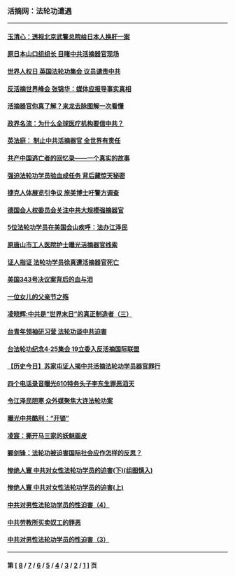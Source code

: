 ### 活摘网：法轮功遭遇
---
#### [玉清心：透视北京武警总院给日本人换肝一案](../../pages/nf5881/n13771978.md?01010430) 
#### [原日本山口组组长 目睹中共活摘器官现场](../../pages/nf5881/n13767360.md?01010430) 
#### [世界人权日 英国法轮功集会 议员谴责中共](../../pages/nf5881/n13431763.md?01010430) 
#### [反活摘世界峰会 张锦华：媒体应报导事实真相](../../pages/nf5881/n13278502.md?01010430) 
#### [活摘器官你真了解？来龙去脉图解一次看懂](../../pages/nf5881/n13013820.md?01010430) 
#### [政界名流：为什么全球医疗机构要信中共？](../../pages/nf5881/n11945479.md?01010430) 
#### [英法庭： 制止中共活摘器官 全世界有责任](../../pages/nf5881/n11330691.md?01010430) 
#### [共产中国逃亡者的回忆录——一个真实的故事](../../pages/nf5881/n10918649.md?01010430) 
#### [强迫法轮功学员验血成任务 背后藏惊天秘密](../../pages/nf5881/n4252384.md?01010430) 
#### [捷克人体展览引争议 旅美博士吁警方调查](../../pages/nf5881/n9429187.md?01010430) 
#### [德国会人权委员会关注中共大规模强摘器官](../../pages/nf5881/n8418950.md?01010430) 
#### [5位法轮功学员在美国会山疾呼：法办江泽民](../../pages/nf5881/n8101519.md?01010430) 
#### [原唐山市工人医院护士曝光活摘器官线索](../../pages/nf5881/n8076384.md?01010430) 
#### [证人指证 法轮功学员徐真遭活摘器官死亡](../../pages/nf5881/n8042467.md?01010430) 
#### [美国343号决议案背后的血与泪](../../pages/nf5881/n8020684.md?01010430) 
#### [一位女儿的父亲节之殇](../../pages/nf5881/n8014122.md?01010430) 
#### [凌晓辉:中共是“世界末日”的真正制造者（三）](../../pages/nf5881/n4210333.md?01010430) 
#### [台青年领袖研习营 法轮功谈中共迫害](../../pages/nf5881/n4141857.md?01010430) 
#### [台法轮功纪念4‧25集会 19立委入反活摘国际联盟](../../pages/nf5881/n4141821.md?01010430) 
#### [【历史今日】苏家屯证人揭中共活摘法轮功学员器官罪行](../../pages/nf5881/n4135912.md?01010430) 
#### [四个电话录音曝光610特务头子李东生罪恶滔天](../../pages/nf5881/n4040060.md?01010430) 
#### [令江泽民胆寒 众外媒聚焦大连法轮功案](../../pages/nf5881/n3932671.md?01010430) 
#### [曝光中共酷刑：“开锁”](../../pages/nf5881/n3889373.md?01010430) 
#### [凌宸：撕开马三家的妖魅画皮](../../pages/nf5881/n3849369.md?01010430) 
#### [郦剑锋：法轮功被迫害国际社会应作怎样的反思？](../../pages/nf5881/n3824560.md?01010430) 
#### [惨绝人寰 中共对女性法轮功学员的迫害(下)(组图慎入)](../../pages/nf5881/n3816285.md?01010430) 
#### [惨绝人寰 中共对女性法轮功学员的迫害(上)](../../pages/nf5881/n3815374.md?01010430) 
#### [中共对男性法轮功学员的性迫害（4）](../../pages/nf5881/n3769144.md?01010430) 
#### [中共劳教所买卖奴工的罪恶](../../pages/nf5881/n3769378.md?01010430) 
#### [中共对男性法轮功学员的性迫害（3）](../../pages/nf5881/n3768231.md?01010430) 

---
#### 第 [ [8](./8.md?01010430) / [7](./7.md?01010430) / [6](./6.md?01010430) / [5](./5.md?01010430) / [4](./4.md?01010430) / [3](./3.md?01010430) / [2](./2.md?01010430) / [1](./1.md?01010430) ] 页
